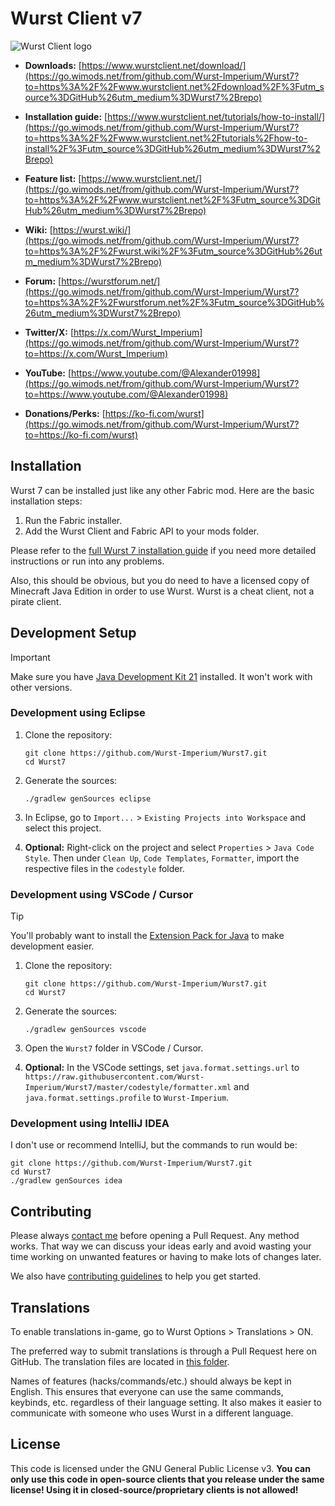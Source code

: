 # Wurst Client v7

![Wurst Client logo](https://img.wimods.net/github.com/Wurst-Imperium/Wurst7?to=https://wurst.wiki/_media/logo/wurst_758x192.webp)

- **Downloads:** [https://www.wurstclient.net/download/](https://go.wimods.net/from/github.com/Wurst-Imperium/Wurst7?to=https%3A%2F%2Fwww.wurstclient.net%2Fdownload%2F%3Futm_source%3DGitHub%26utm_medium%3DWurst7%2Brepo)

- **Installation guide:** [https://www.wurstclient.net/tutorials/how-to-install/](https://go.wimods.net/from/github.com/Wurst-Imperium/Wurst7?to=https%3A%2F%2Fwww.wurstclient.net%2Ftutorials%2Fhow-to-install%2F%3Futm_source%3DGitHub%26utm_medium%3DWurst7%2Brepo)

- **Feature list:** [https://www.wurstclient.net/](https://go.wimods.net/from/github.com/Wurst-Imperium/Wurst7?to=https%3A%2F%2Fwww.wurstclient.net%2F%3Futm_source%3DGitHub%26utm_medium%3DWurst7%2Brepo)

- **Wiki:** [https://wurst.wiki/](https://go.wimods.net/from/github.com/Wurst-Imperium/Wurst7?to=https%3A%2F%2Fwurst.wiki%2F%3Futm_source%3DGitHub%26utm_medium%3DWurst7%2Brepo)

- **Forum:** [https://wurstforum.net/](https://go.wimods.net/from/github.com/Wurst-Imperium/Wurst7?to=https%3A%2F%2Fwurstforum.net%2F%3Futm_source%3DGitHub%26utm_medium%3DWurst7%2Brepo)	

- **Twitter/X:** [https://x.com/Wurst_Imperium](https://go.wimods.net/from/github.com/Wurst-Imperium/Wurst7?to=https://x.com/Wurst_Imperium)

- **YouTube:** [https://www.youtube.com/@Alexander01998](https://go.wimods.net/from/github.com/Wurst-Imperium/Wurst7?to=https://www.youtube.com/@Alexander01998)

- **Donations/Perks:** [https://ko-fi.com/wurst](https://go.wimods.net/from/github.com/Wurst-Imperium/Wurst7?to=https://ko-fi.com/wurst)

## Installation

Wurst 7 can be installed just like any other Fabric mod. Here are the basic installation steps:

1. Run the Fabric installer.
2. Add the Wurst Client and Fabric API to your mods folder.

Please refer to the [full Wurst 7 installation guide](https://go.wimods.net/from/github.com/Wurst-Imperium/Wurst7?to=https%3A%2F%2Fwww.wurstclient.net%2Ftutorials%2Fhow-to-install%2F%3Futm_source%3DGitHub%26utm_medium%3DWurst7%2Brepo) if you need more detailed instructions or run into any problems.

Also, this should be obvious, but you do need to have a licensed copy of Minecraft Java Edition in order to use Wurst. Wurst is a cheat client, not a pirate client.

## Development Setup

> [!IMPORTANT]
> Make sure you have [Java Development Kit 21](https://go.wimods.net/from/github.com/Wurst-Imperium/Wurst7?to=https%3A%2F%2Fadoptium.net%2F%3Fvariant%3Dopenjdk21%26jvmVariant%3Dhotspot) installed. It won't work with other versions.

### Development using Eclipse

1. Clone the repository:

   ```pwsh
   git clone https://github.com/Wurst-Imperium/Wurst7.git
   cd Wurst7
   ```

2. Generate the sources:

   ```pwsh
   ./gradlew genSources eclipse
   ```

3. In Eclipse, go to `Import...` > `Existing Projects into Workspace` and select this project.

4. **Optional:** Right-click on the project and select `Properties` > `Java Code Style`. Then under `Clean Up`, `Code Templates`, `Formatter`, import the respective files in the `codestyle` folder.

### Development using VSCode / Cursor

> [!TIP]
> You'll probably want to install the [Extension Pack for Java](https://go.wimods.net/from/github.com/Wurst-Imperium/Wurst7?to=https%3A%2F%2Fmarketplace.visualstudio.com%2Fitems%3FitemName%3Dvscjava.vscode-java-pack) to make development easier.

1. Clone the repository:

   ```pwsh
   git clone https://github.com/Wurst-Imperium/Wurst7.git
   cd Wurst7
   ```

2. Generate the sources:

   ```pwsh
   ./gradlew genSources vscode
   ```

3. Open the `Wurst7` folder in VSCode / Cursor.

4. **Optional:** In the VSCode settings, set `java.format.settings.url` to `https://raw.githubusercontent.com/Wurst-Imperium/Wurst7/master/codestyle/formatter.xml` and `java.format.settings.profile` to `Wurst-Imperium`.

### Development using IntelliJ IDEA

I don't use or recommend IntelliJ, but the commands to run would be:

```pwsh
git clone https://github.com/Wurst-Imperium/Wurst7.git
cd Wurst7
./gradlew genSources idea
```


## Contributing

Please always [contact me](https://go.wimods.net/from/github.com/Wurst-Imperium/Wurst7?to=https%3A%2F%2Fwww.wurstclient.net%2Fcontact%2F%3Futm_source%3DGitHub%26utm_medium%3DWurst7%2Brepo) before opening a Pull Request. Any method works. That way we can discuss your ideas early and avoid wasting your time working on unwanted features or having to make lots of changes later.

We also have [contributing guidelines](https://go.wimods.net/from/github.com/Wurst-Imperium/Wurst7?to=https://github.com/Wurst-Imperium/Wurst7/blob/master/CONTRIBUTING.md) to help you get started.

## Translations

To enable translations in-game, go to Wurst Options > Translations > ON.

The preferred way to submit translations is through a Pull Request here on GitHub. The translation files are located in [this folder](https://go.wimods.net/from/github.com/Wurst-Imperium/Wurst7?to=https://github.com/Wurst-Imperium/Wurst7/tree/master/src/main/resources/assets/wurst/translations).

Names of features (hacks/commands/etc.) should always be kept in English. This ensures that everyone can use the same commands, keybinds, etc. regardless of their language setting. It also makes it easier to communicate with someone who uses Wurst in a different language.

## License

This code is licensed under the GNU General Public License v3. **You can only use this code in open-source clients that you release under the same license! Using it in closed-source/proprietary clients is not allowed!**
